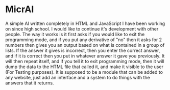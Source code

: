 # MicrAI
A simple AI written completely in HTML and JavaScript I have been working on since high school. I would like to continue it's development with other people.
	The way it works is it first asks if you would like to exit the programming mode, and if you put any derivative of "no" then it asks for 2 numbers then gives you an output based on what is contained in a group of lists.
If the answer it gives is incorrect, then you enter the correct answer, and if it is correct then you put in whatever answer it gave you previously.
It will then repeat itself, and if you tell it to exit programming mode, then it will dump the data to the HTML file that called it, and make it visible to the user
(For Testing purposes).
It is supposed to be a module that can be added to any website, just add an interface and a system to do things with the answers that it returns.
